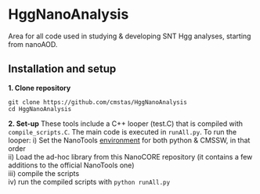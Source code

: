 # HggNanoAnalysis
Area for all code used in studying & developing SNT Hgg analyses, starting from nanoAOD.

## Installation and setup
**1. Clone repository**
```
git clone https://github.com/cmstas/HggNanoAnalysis
cd HggNanoAnalysis
```

**2. Set-up**
These tools include a C++ looper (test.C) that is compiled with ```compile_scripts.C```. The main code is executed in ```runAll.py```.
To run the looper:
i) Set the NanoTools [environment](https://github.com/cmstas/NanoTools) for both python & CMSSW, in that order  
ii) Load the ad-hoc library from this NanoCORE repository (it contains a few additions to the official NanoTools one)  
iii) compile the scripts  
iv) run the compiled scripts with ```python runAll.py```  

